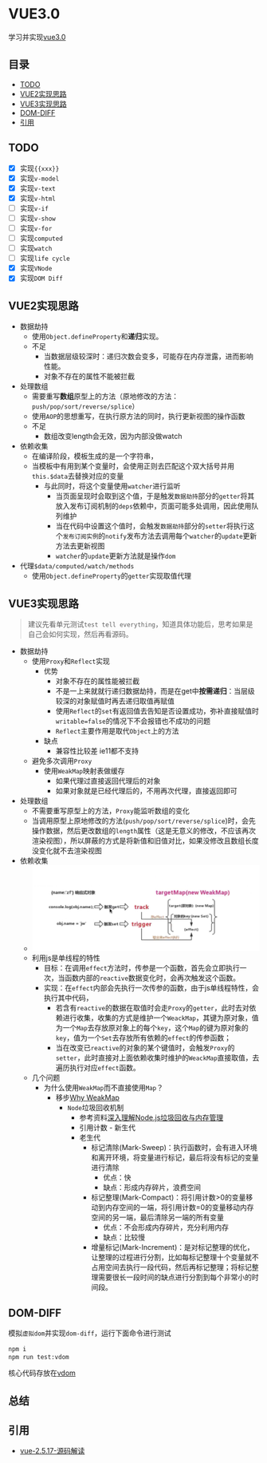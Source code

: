 # VUE3.0

学习并实现[vue3.0](https://github.com/vuejs/vue-next)

## 目录
- [TODO](#TODO)
- [VUE2实现思路](#VUE2实现思路)
- [VUE3实现思路](#VUE3实现思路)
- [DOM-DIFF](#DOM-DIFF)
- [引用](#引用)

## TODO

- [x] 实现`{{xxx}}`
- [x] 实现`v-model`
- [x] 实现`v-text`
- [x] 实现`v-html`
- [ ] 实现`v-if`
- [ ] 实现`v-show`
- [ ] 实现`v-for`
- [ ] 实现`computed`
- [ ] 实现`watch`
- [ ] 实现`life cycle`
- [x] 实现`VNode`
- [x] 实现`DOM Diff`

## VUE2实现思路

- 数据劫持
  - 使用`Object.defineProperty`和**递归**实现。
  - 不足
    - 当数据层级较深时：递归次数会变多，可能存在内存泄露，进而影响性能。
    - 对象不存在的属性不能被拦截
- 处理数组
  - 需要重写**数组**原型上的方法（原地修改的方法：`push/pop/sort/reverse/splice`）
  - 使用`AOP`的思想重写，在执行原方法的同时，执行更新视图的操作函数
  - 不足
    - 数组改变length会无效，因为内部没做watch
- 依赖收集
  - 在编译阶段，模板生成的是一个字符串，
  - 当模板中有用到某个变量时，会使用正则去匹配这个双大括号并用`this.$data`去替换对应的变量
    - 与此同时，将这个变量使用`watcher`进行监听
      - 当页面呈现时会取到这个值，于是触发`数据劫持`部分的`getter`将其放入发布订阅机制的`deps`依赖中，页面可能多处调用，因此使用队列维护
      - 当在代码中设置这个值时，会触发`数据劫持`部分的`setter`将执行这个`发布订阅实例`的`notify`发布方法去调用每个`watcher`的`update`更新方法去更新视图
      - `watcher`的`update`更新方法就是操作`dom`
- 代理`$data/computed/watch/methods`
  - 使用`Object.defineProperty`的`getter`实现取值代理
  
## VUE3实现思路

> 建议先看单元测试`test tell everything`，知道具体功能后，思考如果是自己会如何实现，然后再看源码。

- 数据劫持
  - 使用`Proxy`和`Reflect`实现
    - 优势
      - 对象不存在的属性能被拦截
      - 不是一上来就就行递归数据劫持，而是在get中**按需递归**：当层级较深的对象赋值时再去递归取值再赋值  
      - 使用`Reflect`的`set`有返回值去告知是否设置成功，弥补直接赋值时`writable=false`的情况下不会报错也不成功的问题
      - `Reflect`主要作用是取代`Object`上的方法
    - 缺点
      - 兼容性比较差 ie11都不支持
  - 避免多次调用`Proxy`
    - 使用`WeakMap`映射表做缓存
      - 如果代理过直接返回代理后的对象
      - 如果对象就是已经代理后的，不用再次代理，直接返回即可
- 处理数组
  - 不需要重写原型上的方法，`Proxy`能监听数组的变化
  - 当调用原型上原地修改的方法(`push/pop/sort/reverse/splice`)时，会先操作数据，然后更改数组的`length`属性（这是无意义的修改，不应该再次渲染视图），所以屏蔽的方式是将新值和旧值对比，如果没修改且数组长度没变化就不去渲染视图
- 依赖收集
  - ![track](./assets/track.png)
  - 利用js是单线程的特性
    - 目标：在调用`effect`方法时，传参是一个函数，首先会立即执行一次，当函数内部的`reactive`数据变化时，会再次触发这个函数。
    - 实现：在`effect`内部会先执行一次传参的函数，由于js单线程特性，会执行其中代码，
      - 若含有`reactive`的数据在取值时会走`Proxy`的`getter`，此时去对依赖进行收集，收集的方式是维护一个`WeackMap`，其键为原对象，值为一个`Map`去存放原对象上的每个`key`，这个`Map`的键为原对象的`key`，值为一个`Set`去存放所有依赖的`effect`的传参函数；
      - 当在改变已`reactive`的对象的某个键值时，会触发`Proxy`的`setter`，此时直接对上面依赖收集时维护的`WeackMap`直接取值，去遍历执行对应`effect`函数。
  - 几个问题
    - 为什么使用`WeakMap`而不直接使用`Map`？
      - 移步[Why WeakMap](https://developer.mozilla.org/zh-CN/docs/Web/JavaScript/Reference/Global_Objects/WeakMap)
        - `Node`垃圾回收机制
          - 参考资料[深入理解Node.js垃圾回收与内存管理](https://www.jianshu.com/p/4129a3fce7bb)
          - 引用计数 - 新生代
          - 老生代 
            - 标记清除(Mark-Sweep)：执行函数时，会有进入环境和离开环境，将变量进行标记，最后将没有标记的变量进行清除
              - 优点：快
              - 缺点：形成内存碎片，浪费空间
            - 标记整理(Mark-Compact)：将引用计数>0的变量移动到内存空间的一端，将引用计数=0的变量移动内存空间的另一端，最后清除另一端的所有变量
              - 优点：不会形成内存碎片，充分利用内存
              - 缺点：比较慢
            - 增量标记(Mark-Increment)：是对标记整理的优化，让整理的过程进行分割，比如每标记整理十个变量就不占用空间去执行一段代码，然后再标记整理；将标记整理需要很长一段时间的缺点进行分割到每个非常小的时间段。

## DOM-DIFF

模拟`虚拟dom`并实现`dom-diff`，运行下面命令进行测试
```shell
npm i
npm run test:vdom
```

核心代码存放在[vdom](./src/vdom)

## 总结

## 引用

- [vue-2.5.17-源码解读](https://github.com/careteenL/vue-analysis)

